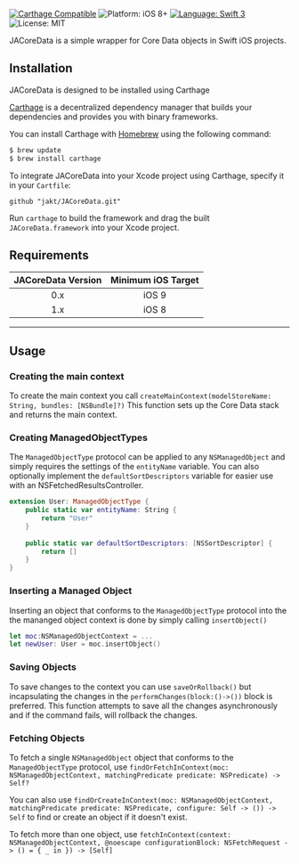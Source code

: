 
[![Carthage Compatible](https://img.shields.io/badge/Carthage-compatible-4BC51D.svg?style=flat)](https://github.com/Carthage/Carthage)
![Platform: iOS 8+](https://img.shields.io/badge/platform-iOS%208%2B-blue.svg?style=flat)
[![Language: Swift 3](https://img.shields.io/badge/language-swift%203-4BC51D.svg?style=flat)](https://developer.apple.com/swift)
![License: MIT](http://img.shields.io/badge/license-MIT-lightgrey.svg?style=flat)

JACoreData is a simple wrapper for Core Data objects in Swift iOS projects.


## Installation
JACoreData is designed to be installed using Carthage

[Carthage](https://github.com/Carthage/Carthage) is a decentralized dependency manager that builds your dependencies and provides you with binary frameworks.

You can install Carthage with [Homebrew](http://brew.sh/) using the following command:

```bash
$ brew update
$ brew install carthage
```

To integrate JACoreData into your Xcode project using Carthage, specify it in your `Cartfile`:

```ogdl
github "jakt/JACoreData.git"
```

Run `carthage` to build the framework and drag the built `JACoreData.framework` into your Xcode project.

## Requirements

| JACoreData Version | Minimum iOS Target |
|:--------------------:|:---------------------------:|
| 0.x | iOS 9 |
| 1.x | iOS 8 |

---

## Usage

### Creating the main context

To create the main context you call `createMainContext(modelStoreName: String, bundles: [NSBundle]?)` This function sets up the Core Data stack and returns the main context.

### Creating ManagedObjectTypes

The `ManagedObjectType` protocol can be applied to any `NSManagedObject` and simply requires the settings of the `entityName` variable. You can also optionally implement the `defaultSortDescriptors` variable for easier use with an NSFetchedResultsController.

```swift 
extension User: ManagedObjectType {
    public static var entityName: String {
        return "User"
    }
    
    public static var defaultSortDescriptors: [NSSortDescriptor] {
        return []
    }
}
```

### Inserting a Managed Object

Inserting an object that conforms to the `ManagedObjectType` protocol into the the mananged object context is done by simply calling `insertObject()`

```swift 
let moc:NSManagedObjectContext = ...
let newUser: User = moc.insertObject()
```

### Saving Objects

To save changes to the context you can use `saveOrRollback()` but incapsulating the changes in the `performChanges(block:()->())` block is preferred. This function attempts to save all the changes asynchronously and if the command fails, will rollback the changes.


### Fetching Objects

To fetch a single `NSManagedObject` object that conforms to the `ManagedObjectType` protocol, use `findOrFetchInContext(moc: NSManagedObjectContext, matchingPredicate predicate: NSPredicate) -> Self?`

You can also use `findOrCreateInContext(moc: NSManagedObjectContext, matchingPredicate predicate: NSPredicate, configure: Self -> ()) -> Self` to find or create an object if it doesn't exist.

To fetch more than one object, use `fetchInContext(context: NSManagedObjectContext, @noescape configurationBlock: NSFetchRequest -> () = { _ in }) -> [Self]`



